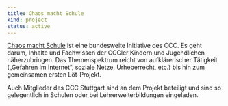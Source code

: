```yaml
---
title: Chaos macht Schule
kind: project
status: active
---
```

[Chaos macht Schule](http://ccc.de/schule) ist eine bundesweite
Initiative des CCC. Es geht darum, Inhalte und Fachwissen der CCCler
Kindern und Jugendlichen näherzubringen. Das Themenspektrum reicht von
aufklärerischer Tätigkeit („Gefahren im Internet“, soziale Netze,
Urheberrecht, etc.) bis hin zum gemeinsamen ersten Löt-Projekt.

Auch Mitglieder des CCC Stuttgart sind an dem Projekt beteiligt und sind
so gelegentlich in Schulen oder bei Lehrerweiterbildungen eingeladen.

